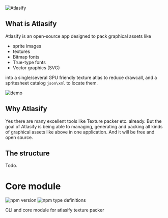 ![Atlasify](https://github.com/soimy/atlasify/blob/master/media/title.png?raw=true)

## What is Atlasify

Atlasify is an open-source app designed to pack graphical assets like

- sprite images
- textures
- Bitmap fonts
- True-type fonts
- Vector graphics (SVG)

into a single/several GPU friendly texture atlas to reduce drawcall, and a spritesheet catalog `json\xml` to locate them.

![demo](https://github.com/soimy/atlasify/blob/master/assets/demo.jpg?raw=true)

## Why Atlasify

Yes there are many excellent tools like Texture packer etc. already. But the goal of Atlasify is being able to managing, generating and packing all kinds of graphical assets like above in one application. And it will be free and open source.

## The structure

Todo.

# Core module

![npm version](https://badge.fury.io/js/atlasify.svg)
![npm type definitions](https://shields-staging.herokuapp.com/npm/types/atlasify.svg)

CLI and core module for atlasify texture packer
